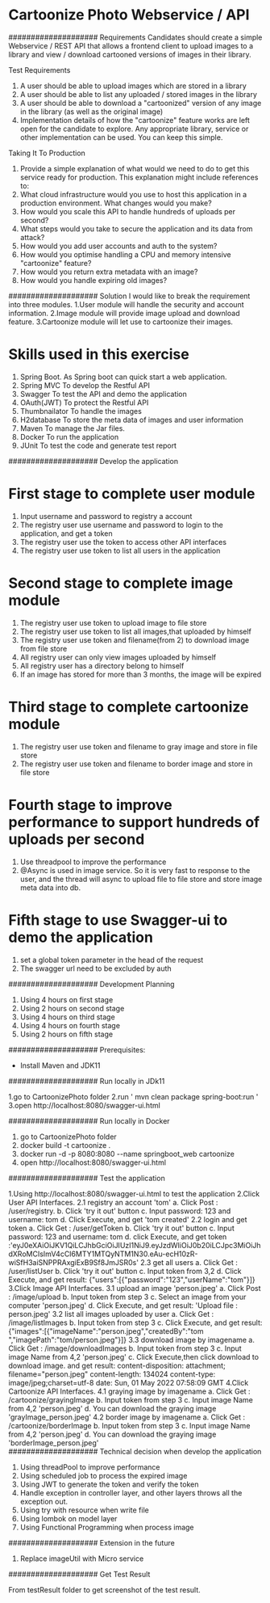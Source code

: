 # Cartoonize Photo Webservice / API

#################### Requirements 
  Candidates should create a simple Webservice / REST API that allows a frontend client to upload images to a library and view / download cartooned versions of images in their library.
  
  Test Requirements
  1. A user should be able to upload images which are stored in a library
  2. A user should be able to list any uploaded / stored images in the library
  3. A user should be able to download a "cartoonized" version of any image in the library (as well as the original image)
  4. Implementation details of how the "cartoonize" feature works are left open for the candidate to explore. Any appropriate library, service or other implementation can be used. You can keep this simple.
  
  Taking It To Production
  1. Provide a simple explanation of what would we need to do to get this service ready for production. This explanation might include references to:
  2. What cloud infrastructure would you use to host this application in a production environment. What changes would you make?
  3. How would you scale this API to handle hundreds of uploads per second?
  4. What steps would you take to secure the application and its data from attack?
  5. How would you add user accounts and auth to the system?
  6. How would you optimise handling a CPU and memory intensive "cartoonize" feature?
  7. How would you return extra metadata with an image?
  8. How would you handle expiring old images?

#################### Solution
I would like to break the requirement into three modules. 
 1.User module will handle the security and account information.
 2.Image module will provide image upload and download feature.
 3.Cartoonize module will let use to cartoonize their images. 

# Skills used in this exercise

1. Spring Boot.       As Spring boot can quick start a web application.
2. Spring MVC         To develop the Restful API
3. Swagger            To test the API and demo the application
4. OAuth(JWT)         To protect the Restful API
5. Thumbnailator      To handle the images
6. H2database         To store the meta data of images and user information
3. Maven			  To manage the Jar files.
4. Docker		      To run the application 
5. JUnit			  To test the code and generate test report	

#################### Develop the application

#  First stage to complete user module

1. Input username and password to registry a account
2. The registry user use username and password to login to the application, and get a token
3. The registry user use the token to access other API interfaces
4. The registry user use token to list all users in the application

#  Second stage to complete image module

1. The registry user use token to upload image to file store
2. The registry user use token to list all images,that uploaded by himself 
3. The registry user use token and filename(from 2) to download image from file store
4. All registry user can only view images uploaded by himself
5. All registry user has a directory belong to himself
6. If an image has stored for more than 3 months, the image will be expired 

#  Third stage to complete cartoonize module

1. The registry user use token and filename to gray image and store in file store
2. The registry user use token and filename to border image and store in file store

#  Fourth stage to improve performance to support hundreds of uploads per second

1. Use threadpool to improve the performance
2. @Async is used in image service. So it is very fast to response to the user, and the thread 
   will async to upload file to file store and store image meta data into db.
   
#  Fifth stage to use Swagger-ui to demo the application

1. set a global token parameter in the head of the request
2. The swagger url need to be excluded by auth

#################### Development Planning

1. Using 4 hours on first stage
2. Using 2 hours on second stage
3. Using 4 hours on third stage
4. Using 4 hours on fourth stage
5. Using 2 hours on fifth stage

#################### Prerequisites:

- Install Maven and JDK11

#################### Run locally in JDk11

1.go to CartoonizePhoto folder
2.run ' mvn clean package spring-boot:run '
3.open http://localhost:8080/swagger-ui.html

#################### Run locally in Docker

1. go to CartoonizePhoto folder
2. docker build -t cartoonize .
3. docker run -d -p 8080:8080 --name springboot_web cartoonize
4. open http://localhost:8080/swagger-ui.html

#################### Test the application

1.Using http://localhost:8080/swagger-ui.html to test the application
2.Click User API Interfaces.
   2.1 registry an account 'tom'
       a. Click Post : /user/registry. 
       b. Click 'try it out' button
       c. Input password: 123 and username: tom
       d. Click Execute, and get 'tom created'
   2.2 login and get token
       a. Click Get : /user/getToken
       b. Click 'try it out' button
       c. Input password: 123 and username: tom
       d. click Execute, and get token :'eyJ0eXAiOiJKV1QiLCJhbGciOiJIUzI1NiJ9.eyJzdWIiOiJ0b20iLCJpc3MiOiJhdXRoMCIsImV4cCI6MTY1MTQyNTM1N30.eAu-ecH10zR-wiSfH3aiSNPPRAxgiExB9Sf8JmJSR0s'
   2.3 get all users
       a. Click Get : /user/listUser
       b. Click 'try it out' button
       c. Input token from 3,2
       d. Click Execute, and get result: {"users":[{"password":"123","userName":"tom"}]}
3.Click Image API Interfaces.
  3.1 upload an image 'person.jpeg'
      a. Click Post : /image/upload
      b. Input token from step 3
      c. Select an image from your computer 'person.jpeg' 
      d. Click Execute, and get result: 'Upload file : person.jpeg'
  3.2 list all images uploaded by user
      a. Click Get :  /image/listImages
      b. Input token from step 3 
      c. Click Execute, and get result: {"images":[{"imageName":"person.jpeg","createdBy":"tom     ","imagePath":"tom/person.jpeg"}]} 
  3.3 download image by imagename
      a. Click Get :  /image/downloadImages
      b. Input token from step 3
      c. Input image Name from 4,2 'person.jpeg'
      c. Click Execute,then click download to download image.
       and get result:
       content-disposition: attachment; filename="person.jpeg" 
       content-length: 134024 
       content-type: image/jpeg;charset=utf-8 
       date: Sun, 01 May 2022 07:58:09 GMT
 4.Click Cartoonize API Interfaces.
   4.1 graying image by imagename
      a. Click Get :  /cartoonize/grayingImage
      b. Input token from step 3
      c. Input image Name from 4,2 'person.jpeg'
      d. You can download the graying image 'grayImage_person.jpeg'
   4.2 border image by imagename
      a. Click Get :  /cartoonize/borderImage
      b. Input token from step 3
      c. Input image Name from 4,2 'person.jpeg'
      d. You can download the graying image 'borderImage_person.jpeg'    
#################### Technical decision when develop the application

1. Using threadPool to improve performance
2. Using scheduled job to process the expired image
3. Using JWT to generate the token and verify the token
4. Handle exception in controller layer, and other layers throws all the exception out.
5. Using try with resource when write file
6. Using lombok on model layer
7. Using Functional Programming when process image 

#################### Extension in the future

1. Replace imageUtil with Micro service 

#################### Get Test Result

From testResult folder to get screenshot of the test result.




